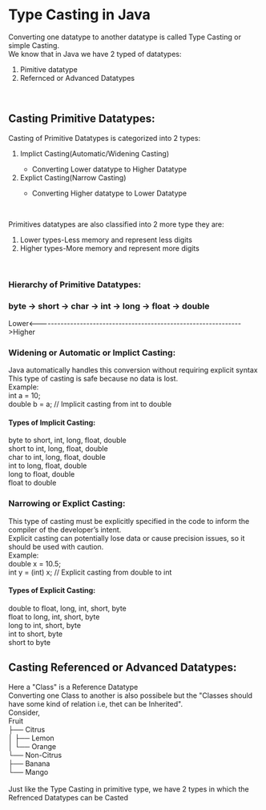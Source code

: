 <h1>⁡⁣⁢⁣Type Casting in Java⁡</h1>

Converting one datatype to another datatype is called Type Casting or simple Casting.<br>
We know that in Java we have 2 typed of datatypes:<br>
<ol>
<li>Pimitive datatype</li>
<li>Refernced or Advanced Datatypes</li>
</ol>
<br>

<h2>⁡⁣⁢⁣Casting Primitive Datatypes:⁡</h2>
Casting of Primitive Datatypes is categorized into 2 types:<br>
<ol>
<li>Implict Casting(Automatic/Widening Casting)</li>
<ul>
<li>Converting Lower datatype to Higher Datatype</li>
</ul>
<li>Explict Casting(Narrow Casting)</li>
<ul>
<li>Converting Higher datatype to Lower Datatype</li>
</ul>
</ol>
<br>

Primitives datatypes are also classified into 2 more type they are:
<ol>
<li>Lower types-Less memory and represent less digits</li>
<li>Higher types-More memory and represent more digits</li>
</ol>
<br>

<h3>⁡⁢⁣⁣Hierarchy of Primitive Datatypes:⁡</h3>
<h3>byte -> short -> char -> int -> long -> float -> double</h3>
Lower<--------------------------------------------------------------->Higher<br>

<h3>Widening or Automatic or Implict Casting:</h3>
Java automatically handles this conversion without requiring explicit syntax<br>
This type of casting is safe because no data is lost.<br>
Example:<br>
int a = 10;<br>
double b = a; // Implicit casting from int to double<br>

<h4>⁡⁢⁣⁡⁣⁣⁢Types of Implicit Casting:⁡⁡</h4>
byte to short, int, long, float, double<br>
short to int, long, float, double<br>
char to int, long, float, double<br>
int to long, float, double<br>
long to float, double<br>
float to double<br>

<h3>⁡⁢⁣⁣Narrowing or Explict Casting:⁡</h3>
This type of casting must be explicitly specified in the code to inform the compiler of the developer’s intent.<br>
Explicit casting can potentially lose data or cause precision issues, so it should be used with caution.<br>
Example:<br>
double x = 10.5;<br>
int y = (int) x; // Explicit casting from double to int<br>

<h4>⁡⁣⁣⁢Types of Explicit Casting:⁡⁡</h4>
double to float, long, int, short, byte<br>
float to long, int, short, byte<br>
long to int, short, byte<br>
int to short, byte<br>
short to byte<br>



<h2>⁡⁣⁢⁣Casting Referenced or Advanced Datatypes:⁡⁡</h2>
Here a "Class" is a  Reference Datatype<br>
Converting one  Class to another is also possibele but the "Classes should have some kind of relation i.e, thet can be Inherited".<br>
Consider,<br>
Fruit<br>
├── Citrus<br>
│   ├── Lemon<br>
│   └── Orange<br>
└── Non-Citrus<br>
    ├── Banana<br>
    └── Mango<br>
<br>
Just like the Type Casting in primitive type, we have 2 types in which the Refrenced Datatypes can be Casted<br>
